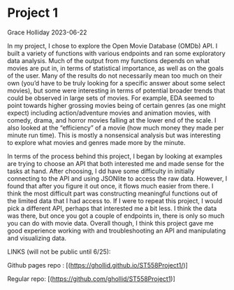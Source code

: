 Project 1
================
Grace Holliday
2023-06-22

In my project, I chose to explore the Open Movie Database (OMDb) API. I built a variety of functions with various endpoints and ran some exploratory data analysis. Much of the output from my functions depends on what movies are put in, in terms of statistical importance, as well as on the goals of the user.
Many of the results do not necessarily mean too much on their own (you’d have to be truly looking for a specific answer about some select movies), but some were interesting in terms of potential broader trends that could be observed in large sets of movies. For example, EDA seemed to point towards higher grossing movies being of certain genres (as one might expect) including action/adventure movies and animation movies, with comedy, drama, and horror movies falling at the lower end of the scale. I also looked at the “efficiency” of a movie (how much money they made per minute run time). This is mostly a nonsensical analysis but was interesting to explore what movies and genres made more by the minute.

In terms of the process behind this project, I began by looking at examples are trying to choose an API that both interested me and made sense for the tasks at hand. After choosing, I dd have some difficulty in initially connecting to the API and using JSONlite to access the raw data. However, I found that after you figure it out once, it flows much easier from there. I think the most difficult part was constructing meaningful functions out of the limited data that I had access to. If I were to repeat this project, I would pick a different API, perhaps that interested me a bit less. I think the data was there, but once you got a couple of endpoints in, there is only so much you can do with movie data. Overall though, I think this project gave me good experience working with and troubleshooting an API and manipulating and visualizing data.

LINKS (will not be public until 6/25):

Github pages repo : [(https://ghollid.github.io/ST558Project1/)]

Regular repo: [(https://github.com/ghollid/ST558Project1)]
